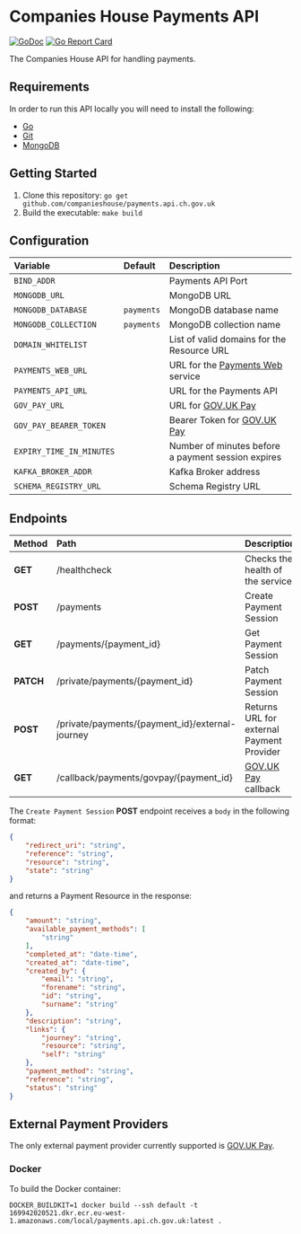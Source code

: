 # Companies House Payments API

[![GoDoc](https://godoc.org/github.com/companieshouse/payments.api.ch.gov.uk?status.svg)](https://godoc.org/github.com/companieshouse/payments.api.ch.gov.uk)
[![Go Report Card](https://goreportcard.com/badge/github.com/companieshouse/payments.api.ch.gov.uk)](https://goreportcard.com/report/github.com/companieshouse/payments.api.ch.gov.uk)

The Companies House API for handling payments.

## Requirements
In order to run this API locally you will need to install the following:

- [Go](https://golang.org/doc/install)
- [Git](https://git-scm.com/downloads)
- [MongoDB](https://www.mongodb.com/)

## Getting Started
1. Clone this repository: `go get github.com/companieshouse/payments.api.ch.gov.uk`
1. Build the executable: `make build`

## Configuration

Variable                | Default   | Description
:-----------------------|:----------|:------------
`BIND_ADDR`             |           | Payments API Port
`MONGODB_URL`           |           | MongoDB URL
`MONGODB_DATABASE`      | `payments`| MongoDB database name
`MONGODB_COLLECTION`    | `payments`| MongoDB collection name
`DOMAIN_WHITELIST`      |           | List of valid domains for the Resource URL
`PAYMENTS_WEB_URL`      |           | URL for the [Payments Web](https://github.com/companieshouse/payments.web.ch.gov.uk) service
`PAYMENTS_API_URL`      |           | URL for the Payments API
`GOV_PAY_URL`           |           | URL for [GOV.UK Pay](https://www.payments.service.gov.uk)
`GOV_PAY_BEARER_TOKEN`  |           | Bearer Token for [GOV.UK Pay](https://www.payments.service.gov.uk)
`EXPIRY_TIME_IN_MINUTES`|           | Number of minutes before a payment session expires
`KAFKA_BROKER_ADDR`     |           | Kafka Broker address
`SCHEMA_REGISTRY_URL`   |           | Schema Registry URL

## Endpoints

Method    | Path                                            | Description
:---------|:------------------------------------------------|:-----------
**GET**   | /healthcheck                                    | Checks the health of the service
**POST**  | /payments                                       | Create Payment Session
**GET**   | /payments/{payment_id}                          | Get Payment Session
**PATCH** | /private/payments/{payment_id}                  | Patch Payment Session
**POST**  | /private/payments/{payment_id}/external-journey | Returns URL for external Payment Provider
**GET**   | /callback/payments/govpay/{payment_id}          | [GOV.UK Pay](https://www.payments.service.gov.uk) callback

The `Create Payment Session` **POST** endpoint receives a `body` in the following format:

```json
{
    "redirect_uri": "string",
    "reference": "string",
    "resource": "string",
    "state": "string"
}
```
and returns a Payment Resource in the response:

```json
{
    "amount": "string",
    "available_payment_methods": [
        "string"
    ],
    "completed_at": "date-time",
    "created_at": "date-time",
    "created_by": {
        "email": "string",
        "forename": "string",
        "id": "string",
        "surname": "string"
    },
    "description": "string",
    "links": {
        "journey": "string",
        "resource": "string",
        "self": "string"
    },
    "payment_method": "string",
    "reference": "string",
    "status": "string"
}
```

## External Payment Providers

The only external payment provider currently supported is [GOV.UK Pay](https://www.payments.service.gov.uk).

### Docker

To build the Docker container:

    DOCKER_BUILDKIT=1 docker build --ssh default -t 169942020521.dkr.ecr.eu-west-1.amazonaws.com/local/payments.api.ch.gov.uk:latest .
